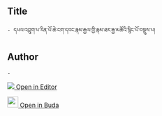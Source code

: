 ## Title
	- དཔལ་འབྲུག་པ་རིན་པོ་ཆེ་ངག་དབང་རྣམ་རྒྱལ་གྱི་རྣམ་ཐར་རྒྱ་མཚོའི་སྙིང་པོ་བསྡུས་པ།

## Author
	- 



[<img src="https://img.icons8.com/color/25/000000/edit-property.png"> Open in Editor](http://editor.openpecha.org/P001841)

[<img width="25" src="https://library.bdrc.io/icons/BUDA-small.svg"> Open in Buda](https://library.bdrc.io/show/bdr:IE0OPP001841)

